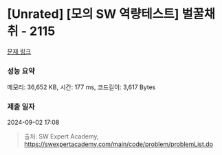 # [Unrated] [모의 SW 역량테스트] 벌꿀채취 - 2115 

[문제 링크](https://swexpertacademy.com/main/code/problem/problemDetail.do?contestProbId=AV5V4A46AdIDFAWu) 

### 성능 요약

메모리: 36,652 KB, 시간: 177 ms, 코드길이: 3,617 Bytes

### 제출 일자

2024-09-02 17:08



> 출처: SW Expert Academy, https://swexpertacademy.com/main/code/problem/problemList.do